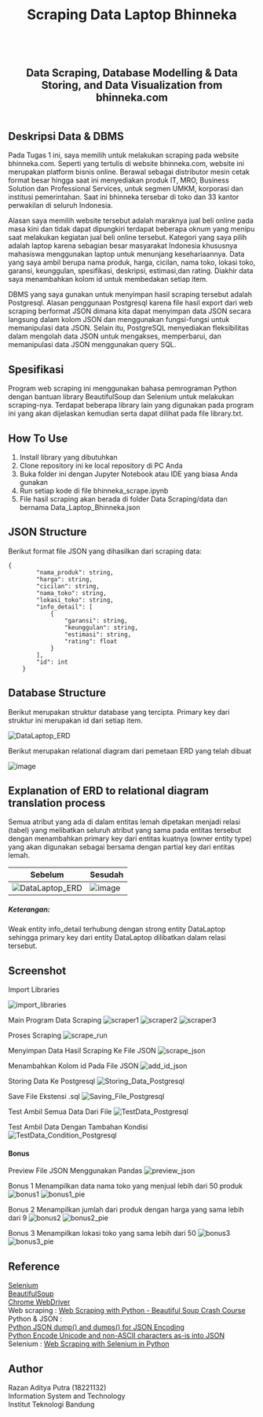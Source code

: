 <h1 align="center">
  <br>
  Scraping Data Laptop Bhinneka
  <br>
  <br>
</h1>

<h2 align="center">
  <br>
  Data Scraping, Database Modelling & Data Storing, and Data Visualization from bhinneka.com
  <br>
  <br>
</h2>

## Deskripsi Data & DBMS

Pada Tugas 1 ini, saya memilih untuk melakukan scraping pada website bhinneka.com. Seperti yang tertulis di website bhinneka.com, website ini merupakan platform bisnis online. Berawal sebagai distributor mesin cetak format besar hingga saat ini  menyediakan produk IT, MRO, Business Solution dan Professional Services, untuk segmen UMKM,  korporasi dan institusi pemerintahan. Saat ini bhinneka tersebar di toko dan 33 kantor perwakilan di seluruh Indonesia. 

Alasan saya memilih website tersebut adalah maraknya jual beli online pada masa kini dan tidak dapat dipungkiri terdapat beberapa oknum yang menipu saat melakukan kegiatan jual beli online tersebut. Kategori yang saya pilih adalah laptop karena sebagian besar masyarakat Indonesia khususnya mahasiswa menggunakan laptop untuk menunjang kesehariaannya. Data yang saya ambil berupa nama produk, harga, cicilan, nama toko, lokasi toko, garansi, keunggulan, spesifikasi, deskripsi, estimasi,dan rating. Diakhir data saya menambahkan kolom id untuk membedakan setiap item.

DBMS yang saya gunakan untuk menyimpan hasil scraping tersebut adalah Postgresql. Alasan penggunaan Postgresql karena file hasil export dari web scraping berformat JSON dimana kita dapat menyimpan data JSON secara langsung dalam kolom JSON dan menggunakan fungsi-fungsi untuk memanipulasi data JSON. Selain itu, PostgreSQL menyediakan fleksibilitas dalam mengolah data JSON untuk mengakses, memperbarui, dan memanipulasi data JSON menggunakan query SQL.

## Spesifikasi

Program web scraping ini menggunakan bahasa pemrograman Python dengan bantuan library BeautifulSoup dan Selenium untuk melakukan scraping-nya. Terdapat beberapa library lain yang digunakan pada program ini yang akan dijelaskan kemudian serta dapat dilihat pada file library.txt.

## How To Use

1. Install library yang dibutuhkan
2. Clone repository ini ke local repository di PC Anda
3. Buka folder ini dengan Jupyter Notebook atau IDE yang biasa Anda gunakan
4. Run setiap kode di file bhinneka_scrape.ipynb
5. File hasil scraping akan berada di folder Data Scraping/data dan bernama Data_Laptop_Bhinneka.json

## JSON Structure

Berikut format file JSON yang dihasilkan dari scraping data:

```
{
        "nama_produk": string,
        "harga": string,
        "cicilan": string,
        "nama_toko": string,
        "lokasi_toko": string,
        "info_detail": [
            {
                "garansi": string,
                "keunggulan": string,
                "estimasi": string,
                "rating": float
            }
        ],
        "id": int
    }
```

## Database Structure

Berikut merupakan struktur database yang tercipta. Primary key dari struktur ini merupakan id dari setiap item.

![DataLaptop_ERD](https://github.com/RazanPtr/Seleksi-2023-Tugas-1/assets/88721317/0be884e0-60cd-4cd3-bddc-6bed038b2d45)

Berikut merupakan relational diagram dari pemetaan ERD yang telah dibuat

![image](https://github.com/RazanPtr/Seleksi-2023-Tugas-1/assets/88721317/c756ca04-8b6d-4d06-b7cd-8d5c91b30492)

## Explanation of ERD to relational diagram translation process

Semua atribut yang ada di dalam entitas lemah dipetakan menjadi relasi (tabel) yang melibatkan seluruh atribut yang sama pada entitas tersebut dengan menambahkan primary key dari entitas kuatnya (owner entity type) yang akan digunakan sebagai bersama dengan partial key dari entitas lemah.

|Sebelum|Sesudah|
|-------|-------|
|![DataLaptop_ERD](https://github.com/RazanPtr/Seleksi-2023-Tugas-1/assets/88721317/4e6a8c23-7038-448a-9802-a1b88307d465)|![image](https://github.com/RazanPtr/Seleksi-2023-Tugas-1/assets/88721317/c756ca04-8b6d-4d06-b7cd-8d5c91b30492)|

##### Keterangan:
Weak entity info_detail terhubung dengan strong entity DataLaptop sehingga primary key dari entity DataLaptop dilibatkan dalam relasi tersebut.

## Screenshot

Import Libraries

![import_libraries](https://github.com/RazanPtr/Seleksi-2023-Tugas-1/assets/88721317/d834d719-621e-46f7-87d4-a69558b32837)

Main Program Data Scraping
![scraper1](https://github.com/RazanPtr/Seleksi-2023-Tugas-1/assets/88721317/9f4bfb97-4a6d-44f9-90e1-a158b2dbc991)
![scraper2](https://github.com/RazanPtr/Seleksi-2023-Tugas-1/assets/88721317/e25170d6-f55e-4ac1-a6de-7a41e37e3291)
![scraper3](https://github.com/RazanPtr/Seleksi-2023-Tugas-1/assets/88721317/ec91d36e-db7f-476b-94f4-04e5164b33fb)

Proses Scraping
![scrape_run](https://github.com/RazanPtr/Seleksi-2023-Tugas-1/assets/88721317/a3665bdd-a061-4457-b31b-999504206adc)

Menyimpan Data Hasil Scraping Ke File JSON
![scrape_json](https://github.com/RazanPtr/Seleksi-2023-Tugas-1/assets/88721317/050d8278-29c8-4acd-8263-ceef438e6045)

Menambahkan Kolom id Pada File JSON
![add_id_json](https://github.com/RazanPtr/Seleksi-2023-Tugas-1/assets/88721317/6aa0d83b-5fc0-4612-b5ba-1c0b85ac277e)

Storing Data Ke Postgresql
![Storing_Data_Postgresql](https://github.com/RazanPtr/Seleksi-2023-Tugas-1/assets/88721317/dcc4767c-e93b-4a92-ac97-da3d4ee68e03)

Save File Ekstensi .sql
![Saving_File_Postgresql](https://github.com/RazanPtr/Seleksi-2023-Tugas-1/assets/88721317/8171b5ec-b921-4f22-84d6-b2899dbdca3e)

Test Ambil Semua Data Dari File
![TestData_Postgresql](https://github.com/RazanPtr/Seleksi-2023-Tugas-1/assets/88721317/cb2abf91-a3df-4200-8082-ea1ef13c3088)

Test Ambil Data Dengan Tambahan Kondisi
![TestData_Condition_Postgresql](https://github.com/RazanPtr/Seleksi-2023-Tugas-1/assets/88721317/410d2bcf-165a-444c-9fc7-56cf1eaa19f8)

#### Bonus

Preview File JSON Menggunakan Pandas
![preview_json](https://github.com/RazanPtr/Seleksi-2023-Tugas-1/assets/88721317/b6229344-f24e-41bd-8ca2-7a1877d6beec)

Bonus 1 Menampilkan data nama toko yang menjual lebih dari 50 produk
![bonus1](https://github.com/RazanPtr/Seleksi-2023-Tugas-1/assets/88721317/0f33f1e7-ee02-400a-ad2a-16d70f5e8444) ![bonus1_pie](https://github.com/RazanPtr/Seleksi-2023-Tugas-1/assets/88721317/f7a352b4-5183-484f-926e-aa70c467c51e)

Bonus 2 Menampilkan jumlah dari produk dengan harga yang sama lebih dari 9
![bonus2](https://github.com/RazanPtr/Seleksi-2023-Tugas-1/assets/88721317/8d1f4062-5aa6-4b34-b306-608b33620f55) ![bonus2_pie](https://github.com/RazanPtr/Seleksi-2023-Tugas-1/assets/88721317/ae95c378-81cd-47c0-a7de-6adf46350a34)

Bonus 3 Menampilkan lokasi toko yang sama lebih dari 50 
![bonus3](https://github.com/RazanPtr/Seleksi-2023-Tugas-1/assets/88721317/2e073fbd-9e3e-4d0f-902b-9a2fd9842565) ![bonus3_pie](https://github.com/RazanPtr/Seleksi-2023-Tugas-1/assets/88721317/6597cd78-ba54-4b86-89e5-58eb3aa264da)

## Reference

  <a href='https://selenium-python.readthedocs.io/index.html'> Selenium</a>
  <br>
  <a href='https://www.crummy.com/software/BeautifulSoup/bs4/doc/#extract'> BeautifulSoup</a>
  <br>
  <a href='https://chromedriver.chromium.org/getting-started'> Chrome WebDriver</a>
  <br>
  Web scraping : <a href='https://youtu.be/XVv6mJpFOb0'> Web Scraping with Python - Beautiful Soup Crash Course</a>
  <br>
  Python & JSON :<br>
  <a href='https://pynative.com/python-json-dumps-and-dump-for-json-encoding/'> Python JSON dump() and dumps() for JSON Encoding</a>
  <br>
  <a href='https://pynative.com/python-json-encode-unicode-and-non-ascii-characters-as-is/'> Python Encode Unicode and non-ASCII characters as-is into JSON</a>
  <br>
  Selenium : 
  <a href='https://medium.com/codex/web-scraping-with-selenium-in-python-832cf4b827a4'> Web Scraping with Selenium in Python</a>
  <br>

## Author
Razan Aditya Putra (18221132)
<br>
Information System and Technology
<br>
Institut Teknologi Bandung

